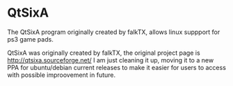 # QtSixA
The QtSixA program originally created by falkTX, allows linux suppport for ps3 game pads.

QtSixA was originally created by falkTX, the original project page is http://qtsixa.sourceforge.net/ I am just cleaning it up,
moving it to a new PPA for ubuntu/debian current releases to make it easier for users to access with possible improovement in future.
